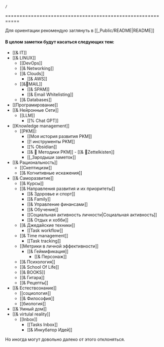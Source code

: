 ``` ActivityHistory
/
```
===========================================================

Для ориентации рекомендую заглянуть в [[_Public/README|README]]

#### В целом заметки будут касаться следующих тем:
- [[& IT]]
- [[& LINUX]]
	- [[DevOps]]
	- [[& Networking]]
	- [[& Clouds]]
		- [[& AWS]]
	- [[&🌲️MAIL]]
		- [[& SPAM]]
		- [[& Email Whitelisting]]
	- [[& Databases]]
- [[Програмирование]]
- [[& Нейронные Сети]]
	- [[LLM]]
		- [[% Chat GPT]]
- [[Knowledge management]] 
	- [[PKM]]:
		- [[Моя история  развития PKM]]
		- [[! инструменты PKM]]
		- [[% Obsidian]]
		- [[& 🌱️ Методики PKM]]
			- [[& 🌲️Zettelkisten]]
	  - [[_Зародыши заметок]]
- [[& Рациональность]]
	- [[Скептицизм]]
	- [[& Когнитивные искажения]]
- [[& Саморазвитие]]
	- [[& Курсы]]
	- [[& Направления развития и их приоритеты]]
		- [[&  Здоровье и спорт]]
		- [[& Family]]
		- [[& Управление финансами]]
		- [[& Обучение]]
		- [[Социальная активность личности|Социальная активность]]
		- [[& Отдых и хобби]]
	- [[& Джедайские техники]]
		- [[Task workflow]]
	 - [[& Time management]]
		 - [[Task tracking]]
	- [[Метрики в личной эффективности]]
		- [[& Геймификация]]
			- [[& Персонаж]]
	- [[& Психология]]
	- [[& School Of Life]]
	- [[& BOOKS]]
	- [[& Гитара]]
	- [[& Рецепты]]
- [[& Естествознание]]
	- [[социология]]
	- [[&  Философия]]
	- [[биология]]
- [[& Умный дом]]
- [[& virtulal reality]]
  - [[Inbox]]
	  - [[Tasks Inbox]]
	  - [[& Инкубатор Идей]]

Но иногда могут довольно далеко от этого отклоняться.